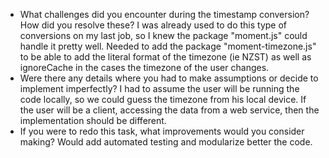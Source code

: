 - What challenges did you encounter during the timestamp conversion? How did you resolve these?
I was already used to do this type of conversions on my last job, so I knew the package "moment.js" could handle it pretty well. Needed to add the package "moment-timezone.js" to be able to add the literal format of the timezone (ie NZST) as well as ignoreCache in the cases the timezone of the user changes.
- Were there any details where you had to make assumptions or decide to implement imperfectly?
I had to assume the user will be running the code locally, so we could guess the timezone from his local device. If the user will be a client, accessing the data from a web service, then the implementation should be different.
- If you were to redo this task, what improvements would you consider making?
Would add automated testing and modularize better the code.